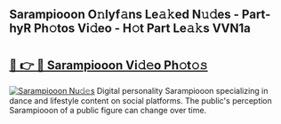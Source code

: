 ## Sarampiooon O𝚗lyf𝚊ns Le𝚊𝚔ed N𝚞𝚍es - Part-hyR Ph𝚘tos Vi𝚍eo - H𝚘t Part Le𝚊𝚔s VVN1a

# <h2><a href="http://hf0jbv.feru.top/?c=Sarampiooon">🔗 👉 🔴 Sarampiooon Vi𝚍𝚎o Ph𝚘t𝚘𝚜</a></h2>

[![Sarampiooon Nu𝚍𝚎s](https://i.imgur.com/0TWrTi3.gif)](http://hf0jbv.feru.top/?c=Sarampiooon)
Digital personality Sarampiooon specializing in dance and lifestyle content on social platforms. The public's perception Sarampiooon of a public figure can change over time. 
